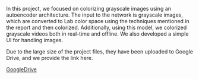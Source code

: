In this project, we focused on colorizing grayscale images using an autoencoder architecture. The input to the network is grayscale images, which are converted to Lab color space using the techniques mentioned in the report and then colorized. Additionally, using this model, we colorized grayscale videos both in real-time and offline. 
We also developed a simple UI for handling images.  

Due to the large size of the project files, they have been uploaded to Google Drive, and we provide the link here.

[GoogleDrive](https://www.your-link-here.com)
